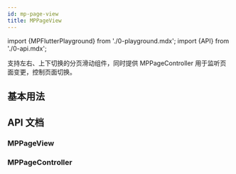 ```yaml
---
id: mp-page-view
title: MPPageView
---
```


import {MPFlutterPlayground} from './0-playground.mdx';
import {API} from './0-api.mdx';

支持左右、上下切换的分页滑动组件，同时提供 MPPageController 用于监听页面变更，控制页面切换。

## 基本用法

<MPFlutterPlayground source="/zh/samples/page_view.txt" height="500px" />

## API 文档

### MPPageView

<API name="children" 
     type="List<Widget>" 
     desc="各分页内容" 
     more="必填" />

<API name="scrollDirection" 
     type="Axis" 
     desc="滚动的方向，横向或竖向" 
     more="非必填,默认值为 Axis.horizontal" />

<API name="loop" 
     type="bool" 
     desc="是否循环滚动，即滑动到最后一页时，继续滑动可到达第一页。" 
     more="非必填,默认值为 false" />

<API name="autoplay" 
     type="bool" 
     desc="是否自动播放。" 
     more="非必填,默认值为 false" />

<API name="controller" 
     type="MPPageController?" 
     desc="控制器" 
     more="非必填" />

### MPPageController

<API name="MPPageController({this.initialPage = 0})" 
     type="constructor" 
     desc="可使用 initialPage 指定初始页码" 
     more="构造函数" />

<API name="page" 
     type="int" 
     desc="当前页码，从 0 开始。" 
     more="只读" />

<API name="void animateToPage(int page, {Duration? duration,Curve? curve})" 
     type="method" 
     desc="以动画方式切换到指定页码" 
     more="" />

<API name="void jumpToPage(int page)" 
     type="method" 
     desc="以无动画方式切换到指定页码" 
     more="" />

<API name="void nextPage({Duration? duration, Curve? curve})" 
     type="method" 
     desc="切换到下一页" 
     more="" />

<API name="void previousPage({Duration? duration, Curve? curve})" 
     type="method" 
     desc="切换到上一页" 
     more="" />